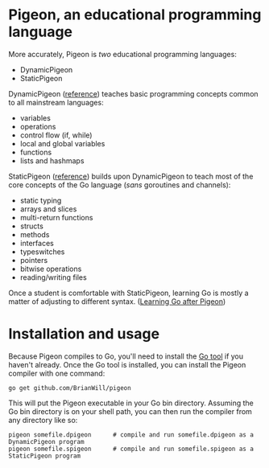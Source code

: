 # Pigeon, an educational programming language

More accurately, Pigeon is *two* educational programming languages:

- DynamicPigeon
- StaticPigeon

DynamicPigeon ([reference](dynamic-pigeon.md)) teaches basic programming concepts common to all mainstream languages:

- variables
- operations
- control flow (if, while)
- local and global variables
- functions
- lists and hashmaps

StaticPigeon ([reference](static-pigeon-reference.md)) builds upon DynamicPigeon to teach most of the core concepts of the Go language (*sans* goroutines and channels):

- static typing
- arrays and slices
- multi-return functions
- structs
- methods
- interfaces
- typeswitches
- pointers
- bitwise operations
- reading/writing files

Once a student is comfortable with StaticPigeon, learning Go is mostly a matter of adjusting to different syntax. ([Learning Go after Pigeon](go-lang.md)) 

# Installation and usage

Because Pigeon compiles to Go, you'll need to install the [Go tool](https://golang.org/doc/install) if you haven't already. Once the Go tool is installed, you can install the Pigeon compiler with one command:

```
go get github.com/BrianWill/pigeon
```

This will put the Pigeon executable in your Go bin directory. Assuming the Go bin directory is on your shell path, you can then run the compiler from any directory like so:

```
pigeon somefile.dpigeon      # compile and run somefile.dpigeon as a DynamicPigeon program
pigeon somefile.spigeon      # compile and run somefile.spigeon as a StaticPigeon program
```

